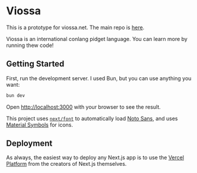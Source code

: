 # Viossa

This is a prototype for viossa.net. The main repo is [here](https://github.com/ViossaDiskordServer/ViossaDotNet).

Viossa is an international conlang pidget language. You can learn more by running thew code!

## Getting Started

First, run the development server. I used Bun, but you can use anything you want:

```bash
bun dev
```

Open [http://localhost:3000](http://localhost:3000) with your browser to see the result.

This project uses [`next/font`](https://nextjs.org/docs/app/building-your-application/optimizing/fonts) to automatically load [Noto Sans](https://fonts.google.com/noto), and uses [Material Symbols](https://fonts.google.com/icons) for icons.

## Deployment

As always, the easiest way to deploy any Next.js app is to use the [Vercel Platform](https://vercel.com/new?utm_medium=default-template&filter=next.js&utm_source=create-next-app&utm_campaign=create-next-app-readme) from the creators of Next.js themselves.

